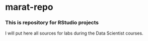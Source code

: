 # marat-repo

### This is repository for RStudio projects

I will put here all sources for labs during the Data Scientist courses.

